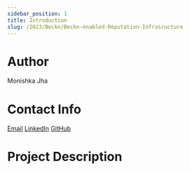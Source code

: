```yaml
---
sidebar_position: 1
title: Introduction
slug: /2023/Beckn/Beckn-enabled-Reputation-Infrasructure
---
```



# Author
Monishka Jha

# Contact Info
[Email](jhamonishka@gmail.com) 
[LinkedIn](https://www.linkedin.com/in/monishka-jha-a0b418257/) 
 [GitHub](https://github.com/monishkajha17) 

# Project Description

